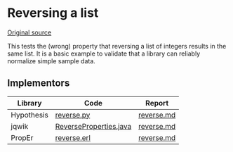# Reversing a list

[Original source](https://github.com/mc-imperial/hypothesis-ecoop-2020-artifact/tree/master/smartcheck-benchmarks/evaluations/reverse)

This tests the (wrong) property that reversing a list of integers results in the same list.
It is a basic example to validate that a library can reliably normalize simple sample data.

## Implementors

|Library   |Code|Report|
|----------|----|------|
|Hypothesis|[reverse.py](/pbt-libraries/hypothesis/challenges/reverse.py)|[reverse.md](/pbt-libraries/hypothesis/challenges/reverse.md)
|jqwik     |[ReverseProperties.java](/pbt-libraries/jqwik/src/test/java/challenges/reverse/ReverseProperties.java)|[reverse.md](/pbt-libraries/jqwik/reports/reverse.md)
|PropEr    |[reverse.erl](/pbt-libraries/proper/challenges/reverse.erl)|[reverse.md](/pbt-libraries/proper/challenges/reverse.md)
